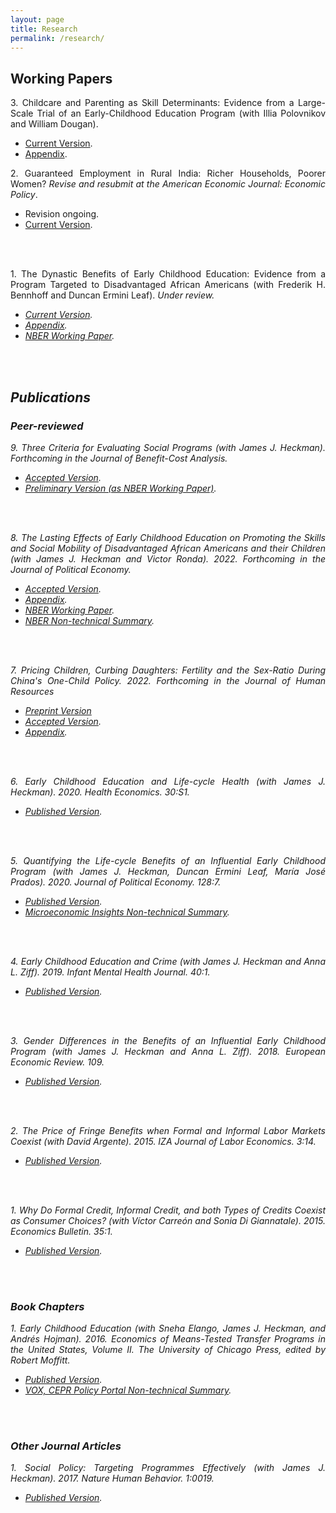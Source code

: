 ```yaml
---
layout: page
title: Research
permalink: /research/
---
```

<style>body {text-align: justify}</style>
## Working Papers

3\. Childcare and Parenting as Skill Determinants: Evidence from a Large-Scale Trial of an Early-Childhood Education Program (with Illia Polovnikov and William Dougan). 
* [Current Version](https://www.dropbox.com/s/37mo3i6jj2deipy/childcareparentingihdp_paper_09302022a_jlg.pdf?dl=0).
* [Appendix](https://www.dropbox.com/s/5j9o8ct3fjonx2h/childcareparentingihdp_appendix_09302022a_jlg.pdf?dl=0).

2\. Guaranteed Employment in Rural India: Richer Households, Poorer Women? <em>Revise and resubmit at the American Economic Journal: Economic Policy</em>. 
* Revision ongoing.
* [Current Version](https://www.dropbox.com/s/seo3ove2e09vh18/gem_paper_05222022a_jlg.pdf?dl=0).
<br/>
<br/>

1\. The Dynastic Benefits of Early Childhood Education: Evidence from a Program Targeted to Disadvantaged African Americans (with Frederik H. Bennhoff and Duncan Ermini Leaf). <em>Under review<em>.
* [Current Version](https://www.dropbox.com/s/ux3fgt5e3sqz7l4/perrycba_paper_2022-09-07a_jlg.pdf?dl=0).
* [Appendix](https://www.dropbox.com/s/zuqkw02r5pfwz2o/perrycba_appendix_2022-09-06a_jlg.pdf?dl=0).
* [NBER Working Paper](https://www.dropbox.com/s/6brsiqua5eifvg6/w29004.pdf?dl=0).
<br/>
<br/>

## Publications
### Peer-reviewed

9\. Three Criteria for Evaluating Social Programs (with James J. Heckman). <em>Forthcoming in the Journal of Benefit-Cost Analysis</em>.
* [Accepted Version](https://www.dropbox.com/s/2g3l9h2ugp6s25w/oncriteria_b2022-09-20a_jlg.pdf?dl=0).
* [Preliminary Version (as NBER Working Paper)](https://www.dropbox.com/s/fmzlaftadxmkb7z/w30005.pdf?dl=0).
<br/>
<br/>

8\. The Lasting Effects of Early Childhood Education on Promoting the Skills and Social Mobility of Disadvantaged African Americans and their Children (with James J. Heckman and Victor Ronda). 2022. <em>Forthcoming in the Journal of Political Economy</em>.
* [Accepted Version](https://www.dropbox.com/s/2j6fb6i9af2e21q/perrysecondgen_paper_08-26-2022a_jlg.pdf?dl=0).
* [Appendix](https://www.dropbox.com/s/vor0ypc15d6oa7c/perrysecondgen_appendix_08-26-2022a_jlg.pdf?dl=0).
* [NBER Working Paper](https://www.dropbox.com/s/j064n60f2pg5mbg/w29057.pdf?dl=0).
* [NBER Non-technical Summary](https://www.nber.org/digest-202110/intergenerational-impacts-perry-preschool-project).
<br/>
<br/>

7\. Pricing Children, Curbing Daughters: Fertility and the Sex-Ratio During China's One-Child Policy. 2022. <em>Forthcoming in the Journal of Human Resources</em>
* [Preprint Version](http://jhr.uwpress.org/content/early/2022/03/31/jhr.0820-11118R1.full.pdf+html)
* [Accepted Version](https://www.dropbox.com/s/19rvs85us3fssyj/pricingchildren_paper_02252022a_jlg.pdf?dl=0). 
* [Appendix](https://www.dropbox.com/s/lunjmsbd6bjgspi/pricingchildren_appendix_02252022a_jlg.pdf?dl=0).
<br/>
<br/>

6\. Early Childhood Education and Life-cycle Health (with James J. Heckman). 2020. <em>Health Economics</em>. 30:S1.
* [Published Version](https://www.dropbox.com/s/viq16eci1e0kxkn/healtheconomics.pdf?dl=0).
<br/>
<br/>

5\. Quantifying the Life-cycle Benefits of an Influential Early Childhood Program (with James J. Heckman, Duncan Ermini Leaf, María José Prados). 2020. <em>Journal of Political Economy</em>. 128:7.
* [Published Version](https://www.dropbox.com/s/1yinom4vsgl3afc/705718.pdf?dl=0). 
* [Microeconomic Insights Non-technical Summary](https://microeconomicinsights.org/life-cycle-benefits-of-early-childhood-programs-evidence-from-an-influential-early-childhood-program/).
<br/>
<br/>

4\. Early Childhood Education and Crime (with James J. Heckman and Anna L. Ziff). 2019. <em>Infant Mental Health Journal</em>. 40:1.
* [Published Version](https://www.dropbox.com/s/g20mp915abtldpl/earlyandcrime.pdf?dl=0).
<br/>
<br/>

3\. Gender Differences in the Benefits of an Influential Early Childhood Program (with James J. Heckman and Anna L. Ziff). 2018. <em>European Economic Review</em>. 109.
* [Published Version](https://www.dropbox.com/s/q6mowvkjpz1us5h/1-s2.0-S0014292118300953-main.pdf?dl=0).
<br/>
<br/>

2\. The Price of Fringe Benefits when Formal and Informal Labor Markets Coexist (with David Argente). 2015. <em>IZA Journal of Labor Economics</em>. 3:14.
* [Published Version](https://www.dropbox.com/s/11lazt40lqi80wl/s40172-014-0014-0.pdf?dl=0).
<br/>
<br/>

1\. Why Do Formal Credit, Informal Credit, and both Types of Credits Coexist as Consumer Choices? (with Víctor Carreón and Sonia Di Giannatale). 2015. <em>Economics Bulletin</em>. 35:1.
* [Published Version](https://www.dropbox.com/s/zjffr0busvzl8n9/EB-15-V35-I1-P10.pdf?dl=0).
<br/>
<br/>

### Book Chapters
1\. Early Childhood Education (with Sneha Elango, James J. Heckman, and Andrés Hojman). 2016. <em>Economics of Means-Tested Transfer Programs in the United States, Volume II</em>. The University of Chicago Press, edited by Robert Moffitt.
* [Published Version](https://www.dropbox.com/s/u60uewgz4asd5os/c13489.pdf?dl=0).
* [VOX, CEPR Policy Portal Non-technical Summary](https://voxeu.org/article/early-childhood-education-and-social-mobility).
<br/>
<br/>

### Other Journal Articles
1\. Social Policy: Targeting Programmes Effectively (with James J. Heckman). 2017. <em>Nature Human Behavior</em>. 1:0019.
* [Published Version](https://www.dropbox.com/s/8rktlxe288yrr2t/s41562-016-0019.pdf?dl=0).